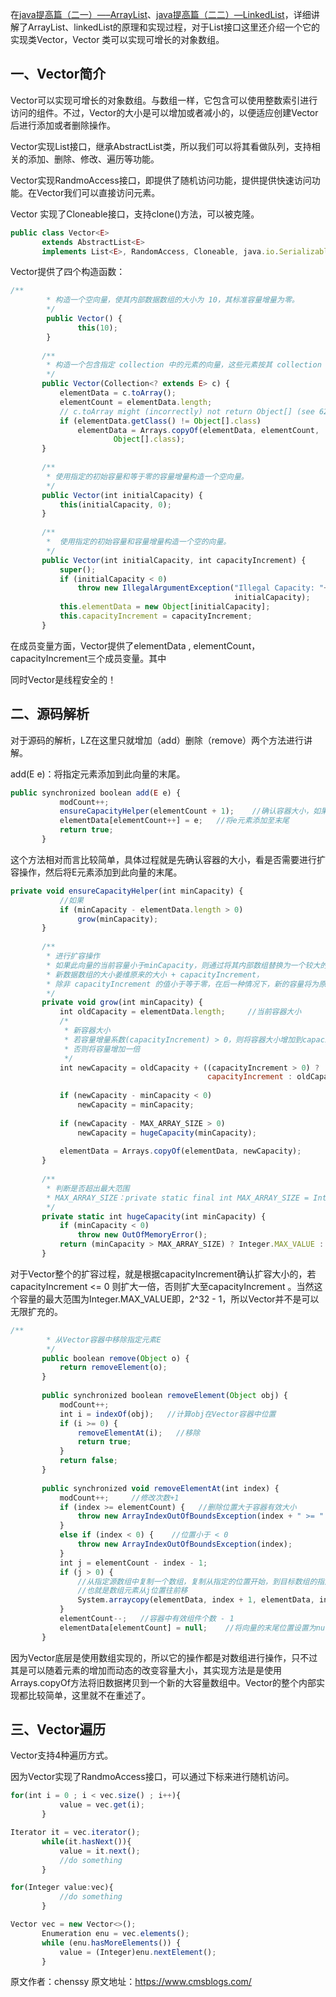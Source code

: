 


在[java提高篇（二一）—–ArrayList](http://www.cnblogs.com/chenssy/p/3498468.html)、[java提高篇（二二）—LinkedList](http://www.cnblogs.com/chenssy/p/3514524.html)，详细讲解了ArrayList、linkedList的原理和实现过程，对于List接口这里还介绍一个它的实现类Vector，Vector 类可以实现可增长的对象数组。

## 一、Vector简介

Vector可以实现可增长的对象数组。与数组一样，它包含可以使用整数索引进行访问的组件。不过，Vector的大小是可以增加或者减小的，以便适应创建Vector后进行添加或者删除操作。

Vector实现List接口，继承AbstractList类，所以我们可以将其看做队列，支持相关的添加、删除、修改、遍历等功能。

Vector实现RandmoAccess接口，即提供了随机访问功能，提供提供快速访问功能。在Vector我们可以直接访问元素。

Vector 实现了Cloneable接口，支持clone()方法，可以被克隆。

```js 
public class Vector<E>
       extends AbstractList<E>
       implements List<E>, RandomAccess, Cloneable, java.io.Serializable
```

Vector提供了四个构造函数：


```js 
/**
        * 构造一个空向量，使其内部数据数组的大小为 10，其标准容量增量为零。
        */
        public Vector() {
               this(10);
        }
    
       /**
        * 构造一个包含指定 collection 中的元素的向量，这些元素按其 collection 的迭代器返回元素的顺序排列。
        */
       public Vector(Collection<? extends E> c) {
           elementData = c.toArray();
           elementCount = elementData.length;
           // c.toArray might (incorrectly) not return Object[] (see 6260652)
           if (elementData.getClass() != Object[].class)
               elementData = Arrays.copyOf(elementData, elementCount,
                       Object[].class);
       }
    
       /**
        * 使用指定的初始容量和等于零的容量增量构造一个空向量。
        */
       public Vector(int initialCapacity) {
           this(initialCapacity, 0);
       }
    
       /**
        *  使用指定的初始容量和容量增量构造一个空的向量。
        */
       public Vector(int initialCapacity, int capacityIncrement) {
           super();
           if (initialCapacity < 0)
               throw new IllegalArgumentException("Illegal Capacity: "+
                                                  initialCapacity);
           this.elementData = new Object[initialCapacity];
           this.capacityIncrement = capacityIncrement;
       }
```

在成员变量方面，Vector提供了elementData , elementCount， capacityIncrement三个成员变量。其中

同时Vector是线程安全的！

## 二、源码解析

对于源码的解析，LZ在这里只就增加（add）删除（remove）两个方法进行讲解。

add(E e)：将指定元素添加到此向量的末尾。

```js 
public synchronized boolean add(E e) {
           modCount++;     
           ensureCapacityHelper(elementCount + 1);    //确认容器大小，如果操作容量则扩容操作
           elementData[elementCount++] = e;   //将e元素添加至末尾
           return true;
       }
```

这个方法相对而言比较简单，具体过程就是先确认容器的大小，看是否需要进行扩容操作，然后将E元素添加到此向量的末尾。


```js 
private void ensureCapacityHelper(int minCapacity) {
           //如果
           if (minCapacity - elementData.length > 0)
               grow(minCapacity);
       }
    
       /**
        * 进行扩容操作
        * 如果此向量的当前容量小于minCapacity，则通过将其内部数组替换为一个较大的数组俩增加其容量。
        * 新数据数组的大小姜维原来的大小 + capacityIncrement，
        * 除非 capacityIncrement 的值小于等于零，在后一种情况下，新的容量将为原来容量的两倍，不过，如果此大小仍然小于 minCapacity，则新容量将为 minCapacity。
        */
       private void grow(int minCapacity) {
           int oldCapacity = elementData.length;     //当前容器大小
           /*
            * 新容器大小
            * 若容量增量系数(capacityIncrement) > 0，则将容器大小增加到capacityIncrement
            * 否则将容量增加一倍
            */
           int newCapacity = oldCapacity + ((capacityIncrement > 0) ?
                                            capacityIncrement : oldCapacity);
    
           if (newCapacity - minCapacity < 0)
               newCapacity = minCapacity;
    
           if (newCapacity - MAX_ARRAY_SIZE > 0)
               newCapacity = hugeCapacity(minCapacity);
    
           elementData = Arrays.copyOf(elementData, newCapacity);
       }
    
       /**
        * 判断是否超出最大范围
        * MAX_ARRAY_SIZE：private static final int MAX_ARRAY_SIZE = Integer.MAX_VALUE - 8;
        */
       private static int hugeCapacity(int minCapacity) {
           if (minCapacity < 0)
               throw new OutOfMemoryError();
           return (minCapacity > MAX_ARRAY_SIZE) ? Integer.MAX_VALUE : MAX_ARRAY_SIZE;
       }
```

对于Vector整个的扩容过程，就是根据capacityIncrement确认扩容大小的，若capacityIncrement <= 0 则扩大一倍，否则扩大至capacityIncrement 。当然这个容量的最大范围为Integer.MAX_VALUE即，2^32 - 1，所以Vector并不是可以无限扩充的。


```js 
/**
        * 从Vector容器中移除指定元素E
        */
       public boolean remove(Object o) {
           return removeElement(o);
       }
    
       public synchronized boolean removeElement(Object obj) {
           modCount++;
           int i = indexOf(obj);   //计算obj在Vector容器中位置
           if (i >= 0) {
               removeElementAt(i);   //移除
               return true;
           }
           return false;
       }
    
       public synchronized void removeElementAt(int index) {
           modCount++;     //修改次数+1
           if (index >= elementCount) {   //删除位置大于容器有效大小
               throw new ArrayIndexOutOfBoundsException(index + " >= " + elementCount);
           }
           else if (index < 0) {    //位置小于 < 0
               throw new ArrayIndexOutOfBoundsException(index);
           }
           int j = elementCount - index - 1;
           if (j > 0) {   
               //从指定源数组中复制一个数组，复制从指定的位置开始，到目标数组的指定位置结束。
               //也就是数组元素从j位置往前移
               System.arraycopy(elementData, index + 1, elementData, index, j);
           }
           elementCount--;   //容器中有效组件个数 - 1
           elementData[elementCount] = null;    //将向量的末尾位置设置为null
       }
```

因为Vector底层是使用数组实现的，所以它的操作都是对数组进行操作，只不过其是可以随着元素的增加而动态的改变容量大小，其实现方法是是使用Arrays.copyOf方法将旧数据拷贝到一个新的大容量数组中。Vector的整个内部实现都比较简单，这里就不在重述了。

## 三、Vector遍历

Vector支持4种遍历方式。

因为Vector实现了RandmoAccess接口，可以通过下标来进行随机访问。

```js 
for(int i = 0 ; i < vec.size() ; i++){
           value = vec.get(i);
       }
```


```js 
Iterator it = vec.iterator();
       while(it.hasNext()){
           value = it.next();
           //do something
       }
```


```js 
for(Integer value:vec){
           //do something
       }
```


```js 
Vector vec = new Vector<>();
       Enumeration enu = vec.elements();
       while (enu.hasMoreElements()) {
           value = (Integer)enu.nextElement();
       }
```
  





原文作者：chenssy 原文地址：https://www.cmsblogs.com/